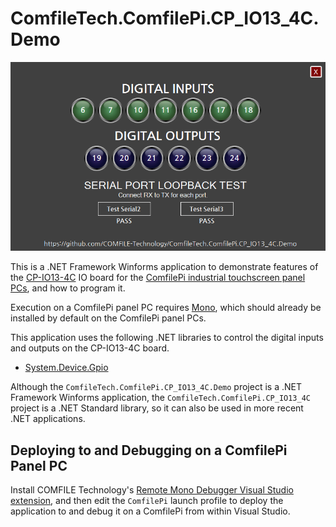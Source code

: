 # ComfileTech.ComfilePi.CP_IO13_4C.Demo

<img src="./images/screenshot.png" />

This is a .NET Framework Winforms application to demonstrate features of the [CP-IO13-4C](https://comfiletech.com/raspberry-pi-panel-pc/cp-io13-4c-i-o-board-accessory-for-cpi-c-series/) IO board for the [ComfilePi industrial touchscreen panel PCs](https://comfiletech.com/linux-panel-pc/), and how to program it.

Execution on a ComfilePi panel PC requires [Mono](https://gitlab.winehq.org/mono/mono), which should already be installed by default on the ComfilePi panel PCs.

This application uses the following .NET libraries to control the digital inputs and outputs on the CP-IO13-4C board.
* [System.Device.Gpio](https://www.nuget.org/packages/System.Device.Gpio/)

Although the `ComfileTech.ComfilePi.CP_IO13_4C.Demo` project is a .NET Framework Winforms application, the `ComfileTech.ComfilePi.CP_IO13_4C` project is a .NET Standard library, so it can also be used in more recent .NET applications.

## Deploying to and Debugging on a ComfilePi Panel PC

Install COMFILE Technology's [Remote Mono Debugger Visual Studio extension](http://www.comfilewiki.co.kr/en/doku.php?id=comfilepi:running_.net_winforms_applications_with_mono:remote_mono_debugger:index#ssh_authentication), and then edit the `ComfilePi` launch profile to deploy the application to and debug it on a ComfilePi from within Visual Studio.

